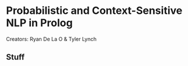 # Probabilistic and Context-Sensitive NLP in Prolog

Creators: Ryan De La O & Tyler Lynch

## Stuff
